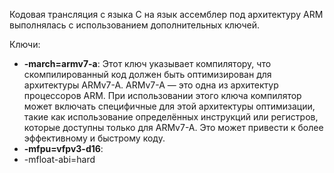 Кодовая трансляция с языка C на язык ассемблер под архитектуру ARM выполнялась с использованием дополнительных ключей.

Ключи:
- **-march=armv7-a**: Этот ключ указывает компилятору, что скомпилированный код должен быть оптимизирован для архитектуры ARMv7-A. ARMv7-A — это одна из архитектур процессоров ARM. При использовании этого ключа компилятор может включать специфичные для этой архитектуры оптимизации, такие как использование определённых инструкций или регистров, которые доступны только для ARMv7-A. Это может привести к более эффективному и быстрому коду.
- **-mfpu=vfpv3-d16**:
- -mfloat-abi=hard
